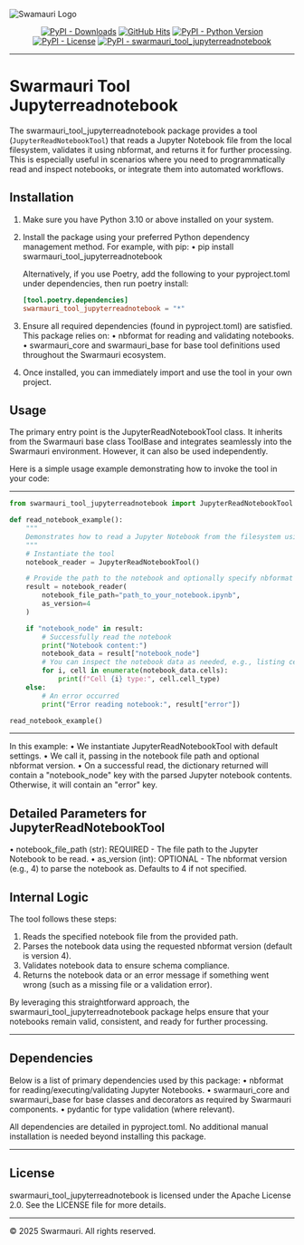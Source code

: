 
![Swamauri Logo](https://res.cloudinary.com/dbjmpekvl/image/upload/v1730099724/Swarmauri-logo-lockup-2048x757_hww01w.png)

<p align="center">
    <a href="https://pypi.org/project/swarmauri_tool_jupyterreadnotebook/">
        <img src="https://img.shields.io/pypi/dm/swarmauri_tool_jupyterreadnotebook" alt="PyPI - Downloads"/></a>
    <a href="https://github.com/swarmauri/swarmauri-sdk/blob/master/pkgs/community/swarmauri_tool_jupyterreadnotebook/README.md">
        <img src="https://hits.seeyoufarm.com/api/count/incr/badge.svg?url=https://github.com/swarmauri/swarmauri-sdk/pkgs/community/swarmauri_tool_jupyterreadnotebook/README.md&count_bg=%2379C83D&title_bg=%23555555&icon=&icon_color=%23E7E7E7&title=hits&edge_flat=false" alt="GitHub Hits"/></a>
    <a href="https://pypi.org/project/swarmauri_tool_jupyterreadnotebook/">
        <img src="https://img.shields.io/pypi/pyversions/swarmauri_tool_jupyterreadnotebook" alt="PyPI - Python Version"/></a>
    <a href="https://pypi.org/project/swarmauri_tool_jupyterreadnotebook/">
        <img src="https://img.shields.io/pypi/l/swarmauri_tool_jupyterreadnotebook" alt="PyPI - License"/></a>
    <a href="https://pypi.org/project/swarmauri_tool_jupyterreadnotebook/">
        <img src="https://img.shields.io/pypi/v/swarmauri_tool_jupyterreadnotebook?label=swarmauri_tool_jupyterreadnotebook&color=green" alt="PyPI - swarmauri_tool_jupyterreadnotebook"/></a>
</p>

---

# Swarmauri Tool Jupyterreadnotebook

The swarmauri_tool_jupyterreadnotebook package provides a tool (`JupyterReadNotebookTool`) that reads a Jupyter Notebook file from the local filesystem, validates it using nbformat, and returns it for further processing. This is especially useful in scenarios where you need to programmatically read and inspect notebooks, or integrate them into automated workflows.

## Installation

1. Make sure you have Python 3.10 or above installed on your system.
2. Install the package using your preferred Python dependency management method. For example, with pip:
   • pip install swarmauri_tool_jupyterreadnotebook
   
   Alternatively, if you use Poetry, add the following to your pyproject.toml under dependencies, then run poetry install:
    ```toml
   [tool.poetry.dependencies]
   swarmauri_tool_jupyterreadnotebook = "*"
    ```
3. Ensure all required dependencies (found in pyproject.toml) are satisfied. This package relies on:
   • nbformat for reading and validating notebooks.
   • swarmauri_core and swarmauri_base for base tool definitions used throughout the Swarmauri ecosystem.

4. Once installed, you can immediately import and use the tool in your own project.

## Usage

The primary entry point is the JupyterReadNotebookTool class. It inherits from the Swarmauri base class ToolBase and integrates seamlessly into the Swarmauri environment. However, it can also be used independently.

Here is a simple usage example demonstrating how to invoke the tool in your code:

----------------------------------------------------------------------------------------------------
```python
from swarmauri_tool_jupyterreadnotebook import JupyterReadNotebookTool

def read_notebook_example():
    """
    Demonstrates how to read a Jupyter Notebook from the filesystem using the JupyterReadNotebookTool.
    """
    # Instantiate the tool
    notebook_reader = JupyterReadNotebookTool()

    # Provide the path to the notebook and optionally specify nbformat version
    result = notebook_reader(
        notebook_file_path="path_to_your_notebook.ipynb",
        as_version=4
    )

    if "notebook_node" in result:
        # Successfully read the notebook
        print("Notebook content:")
        notebook_data = result["notebook_node"]
        # You can inspect the notebook data as needed, e.g., listing cells
        for i, cell in enumerate(notebook_data.cells):
            print(f"Cell {i} type:", cell.cell_type)
    else:
        # An error occurred
        print("Error reading notebook:", result["error"])

read_notebook_example()
```
----------------------------------------------------------------------------------------------------

In this example:
• We instantiate JupyterReadNotebookTool with default settings.
• We call it, passing in the notebook file path and optional nbformat version.
• On a successful read, the dictionary returned will contain a "notebook_node" key with the parsed Jupyter notebook contents. Otherwise, it will contain an "error" key.

## Detailed Parameters for JupyterReadNotebookTool

• notebook_file_path (str): REQUIRED - The file path to the Jupyter Notebook to be read.
• as_version (int): OPTIONAL - The nbformat version (e.g., 4) to parse the notebook as. Defaults to 4 if not specified.

## Internal Logic

The tool follows these steps:

1. Reads the specified notebook file from the provided path.
2. Parses the notebook data using the requested nbformat version (default is version 4).
3. Validates notebook data to ensure schema compliance.
4. Returns the notebook data or an error message if something went wrong (such as a missing file or a validation error).

By leveraging this straightforward approach, the swarmauri_tool_jupyterreadnotebook package helps ensure that your notebooks remain valid, consistent, and ready for further processing.

---

## Dependencies

Below is a list of primary dependencies used by this package:
• nbformat for reading/executing/validating Jupyter Notebooks.
• swarmauri_core and swarmauri_base for base classes and decorators as required by Swarmauri components.
• pydantic for type validation (where relevant).

All dependencies are detailed in pyproject.toml. No additional manual installation is needed beyond installing this package.

---

## License

swarmauri_tool_jupyterreadnotebook is licensed under the Apache License 2.0. See the LICENSE file for more details.

---

© 2025 Swarmauri. All rights reserved.
